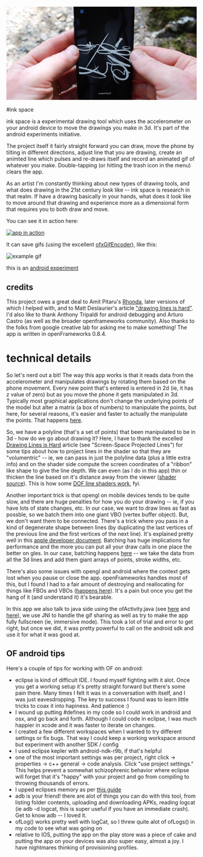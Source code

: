 ![using the app](img/using.png)


#ink space

ink space is a experimental drawing tool which uses the accelerometer on your android device to move the drawings you make in 3d.  It's part of the android experiments initiative. 

The project itself it fairly straight forward you can draw, move the phone by tilting in different directions, adjust line that you are drawing, create an animted line which pulses and re-draws itself and record an animated gif of whatever you make.   Double-tapping (or hitting the trash icon in the menu) clears the app.

As an artist I'm constantly thinking about new types of drawing tools, and what does drawing in the 21st century look like -- ink space is research in that realm.  If have a drawing basically in your hands, what does it look like to move around that drawing and experience more as a dimensional form that requires you to both draw and move.

You can see it in action here: 

[![app in action](http://j.gifs.com/v1pNx3.gif)](https://www.youtube.com/watch?v=cufd7XnG4A8)

It can save gifs (using the excellent [ofxGifEncoder](https://github.com/jesusgollonet/ofxGifEncoder)), like this: 

![example gif](img/example.gif)

this is an [android experiment](https://www.androidexperiments.com/) 

## credits
 
This project owes a great deal to Amit Pitaru's [Rhonda](http://rhondaforever.com/), later versions of which I helped with, and to Matt Deslaurier's article ["drawing lines is hard"](http://mattdesl.svbtle.com/drawing-lines-is-hard). I'd also like to thank Anthony Tripaldi for android debugging and Arturo Castro (as well as the broader openframeworks community).  Also thanks to the folks from google creative lab for asking me to make something!  The app is written in openFrameworks 0.8.4.

# technical details

So let's nerd out a bit!  The way this app works is that it reads data from the accelerometer and manipulates drawings by rotating them based on the phone movement. Every new point that's entered is entered in 2d (ie, it has z value of zero) but as you move the phone it gets manipulated in 3d.  Typically most graphical applications don't change the underlying points of the model but alter a matrix (a box of numbers) to manipulate the points, but here, for several reasons, it's easier and faster to actually the manipulate the points.  That happens [here](https://github.com/ofZach/inkSpace/blob/master/src/ofApp.cpp#L272-L285
). 

So, we have a polyline (that's a set of points) that been manipulated to be in 3d - how do we go about drawing it?  Here, I have to thank the excelled [Drawing Lines is Hard](http://mattdesl.svbtle.com/drawing-lines-is-hard) article (see "Screen-Space Projected Lines") for some tips about how to project lines in the shader so that they are "volumentric" -- ie, we can pass in just the polyline data (plus a little extra info) and on the shader side compute the screen coordinates of a "ribbon" like shape to give the line depth.  We can even (as I do in this app) thin or thicken the line based on it's distance away from the viewer ([shader source](https://github.com/ofZach/inkSpace/blob/master/bin/data/shaders/lineShader.vert#L31-L35)).   This is how some [DOF line shaders work](https://vimeo.com/16407184), fyi.  

Another important trick is that opengl on mobile devices tends to be quite slow, and there are huge penalties for how you do your drawing -- ie, if you have lots of state changes, etc.   In our case, we want to draw lines as fast as possble, so we batch them into one giant VBO (vertex buffer object).  But, we don't want them to be connected.  There's a trick where you pass in a kind of degenerate shape between lines (by duplicating the last vertices of the previous line and the first vertices of the next line).  It's explained pretty well in this [apple developer document](https://developer.apple.com/library/ios/documentation/3DDrawing/Conceptual/OpenGLES_ProgrammingGuide/TechniquesforWorkingwithVertexData/TechniquesforWorkingwithVertexData.html).  Batching has huge implications for performance and the more you can put all your draw calls in one place the better on gles.   In our case, batching happens [here](https://github.com/ofZach/inkSpace/blob/master/src/lines/lineUtilities.h#L9-L16) -- we take the data from all the 3d lines and add them giant arrays of points, stroke widths, etc. 

There's also some issues with opengl and android where the context gets lost when you pause or close the app.  openFrameworks handles most of this, but I found I had to a fair amount of destroying and reallocating for things like FBOs and VBOs ([happens here](https://github.com/ofZach/inkSpace/blob/master/src/ofApp.cpp#L975-L1017)).  It's a pain but once you get the hang of it (and understand it) it's bearable. 

In this app we also talk to java side using the ofActivity.java (see [here](https://github.com/ofZach/inkSpace/blob/master/srcJava/cc/openframeworks/inkSpace/OFActivity.java#L65) and [here](https://github.com/ofZach/inkSpace/blob/master/src/ofApp.cpp#L7-L14)), we use JNI to handle the gif sharing as well as try to make the app fully fullscreen (ie, immersive mode).  This took a lot of trial and error to get right, but once we did, it was pretty powerful to call on the android sdk and use it for what it was good at.

## OF android tips

Here's a couple of tips for working with OF on android: 

* eclipse is kind of difficult IDE. I found myself fighting with it alot.  Once you get a working setup it's pretty straight forward but there's some pain there.  Many times I felt it was in a conversation with itself, and I was just eavesdropping.  The key to success I found was to learn little tricks to coax it into hapiness. And patience :)  
* I wound up putting #defines in my code so I could work in android and osx, and go back and forth.  Although I could code in eclipse, I was much happier in xcode and it was faster to iterate on changes.
* I created a few different workspaces when I wanted to try different settings or fix bugs.  That way I could keep a working workspace around but experiment with another SDK / config
* I used eclipse kepler with android-ndk-r9b, if that's helpful
* one of the most important settings was per project, right click -> properties -> c++ general -> code analysis.  Click "use project settings."   This helps prevent a somewhat schizophrenic behavior where eclipse will forget that it's "happy" with your project and go from compiling to throwing thousands of errors.
* I upped eclipses memory as per [this guide](https://wiki.eclipse.org/FAQ_How_do_I_increase_the_heap_size_available_to_Eclipse%3F)
* adb is your friend!  there are alot of things you can do with this tool, from listing folder contents, uploading and downloading APKs, reading logcat (ie adb -d logcat, this is super useful if you have an immediate crash).  Get to know adb -- I loved it. 
* ofLog() works pretty well with logCat, so I threw quite alot of ofLogs() in my code to see what was going on
* relative to IOS, putting the app on the play store was a piece of cake and putting the app on your devices was also super easy, almost a joy.  I have nightmares thinking of provisioning profiles.







